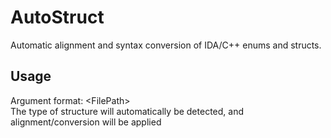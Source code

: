 # AutoStruct
Automatic alignment and syntax conversion of IDA/C++ enums and structs.

## Usage
Argument format: &lt;FilePath&gt;</br>
The type of structure will automatically be detected, and alignment/conversion will be applied
